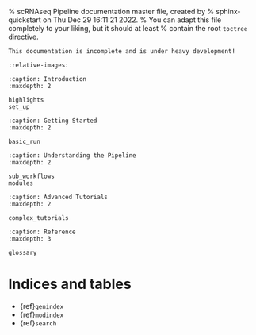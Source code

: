 % scRNAseq Pipeline documentation master file, created by
% sphinx-quickstart on Thu Dec 29 16:11:21 2022.
% You can adapt this file completely to your liking, but it should at least
% contain the root `toctree` directive.

```{warning}
This documentation is incomplete and is under heavy development!
```

```{include} ../../README.md
:relative-images:
```

```{toctree}
:caption: Introduction
:maxdepth: 2

highlights
set_up
```

```{toctree}
:caption: Getting Started
:maxdepth: 2

basic_run
```

```{toctree}
:caption: Understanding the Pipeline
:maxdepth: 2

sub_workflows
modules
```

```{toctree}
:caption: Advanced Tutorials
:maxdepth: 2

complex_tutorials
```

```{toctree}
:caption: Reference
:maxdepth: 3

glossary
```

# Indices and tables

- {ref}`genindex`
- {ref}`modindex`
- {ref}`search`
